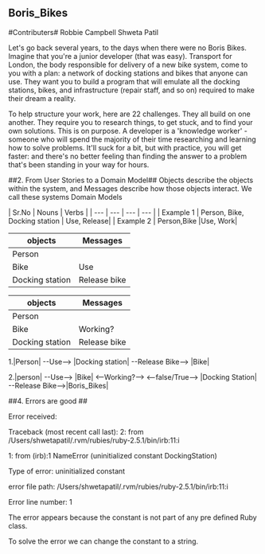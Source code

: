 ## Boris_Bikes ##

#Contributers#
Robbie Campbell
Shweta Patil


Let's go back several years, to the days when there were no Boris Bikes. Imagine that you're a junior developer (that was easy). Transport for London, the body responsible for delivery of a new bike system, come to you with a plan: a network of docking stations and bikes that anyone can use. They want you to build a program that will emulate all the docking stations, bikes, and infrastructure (repair staff, and so on) required to make their dream a reality.

To help structure your work, here are 22 challenges. They all build on one another. They require you to research things, to get stuck, and to find your own solutions. This is on purpose. A developer is a 'knowledge worker' - someone who will spend the majority of their time researching and learning how to solve problems. It'll suck for a bit, but with practice, you will get faster: and there's no better feeling than finding the answer to a problem that's been standing in your way for hours.

##2. From User Stories to a Domain Model##
Objects describe the objects within the system, and Messages describe how those objects interact. We call these systems Domain Models

| Sr.No | Nouns | Verbs |
| --- | --- | --- | --- |
| Example 1 | Person, Bike, Docking station | Use, Release|
| Example 2 | Person,Bike |Use, Work|

| objects | Messages |
| --- | --- |
| Person |  |
| Bike | Use |
| Docking station | Release bike |

| objects | Messages |
| --- | --- |
| Person |  |
| Bike | Working? |
| Docking station | Release bike |


1.|Person| --Use--> |Docking station| --Release Bike--> |Bike|

2.|person| --Use--> |Bike| <--Working?--> <--false/True--> |Docking Station| --Release Bike-->|Boris_Bikes|

##4. Errors are good ##

Error received:

Traceback (most recent call last):
        2: from /Users/shwetapatil/.rvm/rubies/ruby-2.5.1/bin/irb:11:i<main>
        1: from (irb):1
NameError (uninitialized constant DockingStation)

Type of error: uninitialized constant

error file path: /Users/shwetapatil/.rvm/rubies/ruby-2.5.1/bin/irb:11:i<main>

Error line number: 1

The error appears because the constant is not part of any pre defined Ruby class.

To solve the error we can change the constant to a string.
